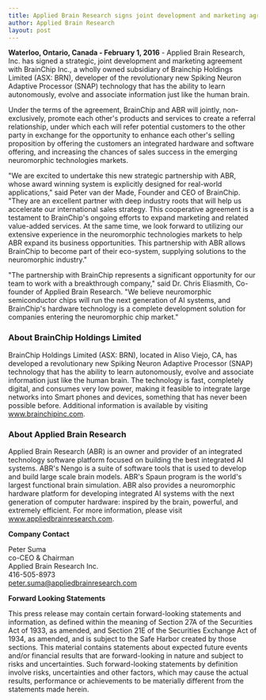 ```yaml
---
title: Applied Brain Research signs joint development and marketing agreement with BrainChip Inc.
author: Applied Brain Research
layout: post
---
```


**Waterloo, Ontario, Canada - February 1, 2016** - Applied Brain
Research, Inc. has signed a strategic, joint development and marketing
agreement with BrainChip Inc., a wholly owned subsidiary of Brainchip
Holdings Limited (ASX: BRN), developer of the revolutionary new
Spiking Neuron Adaptive Processor (SNAP) technology that has the
ability to learn autonomously, evolve and associate information just
like the human brain.

Under the terms of the agreement, BrainChip and ABR will jointly,
non-exclusively, promote each other's products and services to create
a referral relationship, under which each will refer potential
customers to the other party in exchange for the opportunity to
enhance each other's selling proposition by offering the customers an
integrated hardware and software offering, and increasing the chances
of sales success in the emerging neuromorphic technologies markets.

"We are excited to undertake this new strategic partnership with ABR,
whose award winning system is explicitly designed for real-world
applications," said Peter van der Made, Founder and CEO of BrainChip.
"They are an excellent partner with deep industry roots that will help
us accelerate our international sales strategy. This cooperative
agreement is a testament to BrainChip's ongoing efforts to expand
marketing and related value-added services. At the same time, we look
forward to utilizing our extensive experience in the neuromorphic
technologies markets to help ABR expand its business
opportunities. This partnership with ABR allows BrainChip to become
part of their eco-system, supplying solutions to the neuromorphic
industry."

"The partnership with BrainChip represents a significant opportunity
for our team to work with a breakthrough company," said Dr. Chris
Eliasmith, Co-founder of Applied Brain Research. "We believe
neuromorphic semiconductor chips will run the next generation of AI
systems, and BrainChip's hardware technology is a complete development
solution for companies entering the neuromorphic chip market."

### About BrainChip Holdings Limited

BrainChip Holdings Limited (ASX: BRN), located in Aliso Viejo, CA, has
developed a revolutionary new Spiking Neuron Adaptive Processor (SNAP)
technology that has the ability to learn autonomously, evolve and
associate information just like the human brain. The technology is
fast, completely digital, and consumes very low power, making it
feasible to integrate large networks into Smart phones and devices,
something that has never been possible before. Additional information
is available by visiting www.brainchipinc.com.


### About Applied Brain Research

Applied Brain Research (ABR) is an owner and provider of an integrated
technology software platform focused on building the best integrated
AI systems. ABR's Nengo is a suite of software tools that is used to
develop and build large scale brain models. ABR's Spaun program is the
world's largest functional brain simulation. ABR also provides a
neuromorphic hardware platform for developing integrated AI systems
with the next generation of computer hardware: inspired by the brain,
powerful, and extremely efficient. For more information, please visit
www.appliedbrainresearch.com.

**Company Contact**

Peter Suma<br>
co-CEO & Chairman<br>
Applied Brain Research Inc.<br>
416-505-8973<br>
peter.suma@appliedbrainresearch.com


**Forward Looking Statements**

This press release may contain certain forward-looking statements and
information, as defined within the meaning of Section 27A of the
Securities Act of 1933, as amended, and Section 21E of the Securities
Exchange Act of 1934, as amended, and is subject to the Safe Harbor
created by those sections. This material contains statements about
expected future events and/or financial results that are
forward-looking in nature and subject to risks and uncertainties. Such
forward-looking statements by definition involve risks, uncertainties
and other factors, which may cause the actual results, performance or
achievements to be materially different from the statements made
herein.
